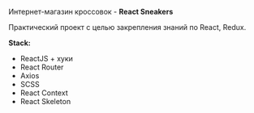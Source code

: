 Интернет-магазин кроссовок - **React Sneakers**

Практический проект с целью закрепления знаний по React, Redux.

**Stack:**

- ReactJS + хуки
- React Router
- Axios
- SCSS
- React Context
- React Skeleton
